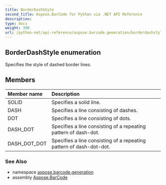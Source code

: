 ```yaml
---
title: BorderDashStyle
second_title: Aspose.BarCode for Python via .NET API Reference
description: 
type: docs
weight: 390
url: /python-net/api-reference/aspose.barcode.generation/borderdashstyle/
---
```


## BorderDashStyle enumeration

Specifies the style of dashed border lines.

## Members
| Member name | Description |
| :- | :- |
|SOLID|Specifies a solid line.|
|DASH|Specifies a line consisting of dashes.|
|DOT|Specifies a line consisting of dots.|
|DASH_DOT|Specifies a line consisting of a repeating pattern of dash-dot.|
|DASH_DOT_DOT|Specifies a line consisting of a repeating pattern of dash-dot-dot.|

### See Also

* namespace [aspose.barcode.generation](/barcode/python-net/api-reference/aspose.barcode.generation/)
* assembly [Aspose.BarCode](/barcode/python-net/api-reference/)

